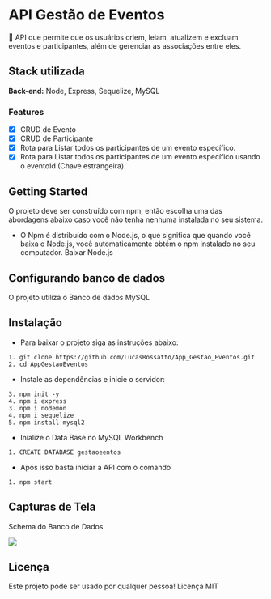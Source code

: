 # API Gestão de Eventos

<p>🚀 API que permite que os usuários criem, leiam, atualizem e excluam eventos e participantes, além de gerenciar as associações entre eles.</p>

## Stack utilizada

**Back-end:** Node, Express, Sequelize, MySQL

### Features

- [x] CRUD de Evento
- [x] CRUD de Participante
- [x] Rota para Listar todos os participantes de um evento específico.
- [x] Rota para Listar todos os participantes de um evento específico usando o eventoId (Chave estrangeira).

## Getting Started

O projeto deve ser construído com npm, então escolha uma das abordagens abaixo caso você não tenha nenhuma instalada no seu sistema.

- O Npm é distribuído com o Node.js, o que significa que quando você baixa o Node.js, você automaticamente obtém o npm instalado no seu computador. Baixar Node.js

## Configurando banco de dados

<p>O projeto utiliza o Banco de dados MySQL</p>

## Instalação 
- Para baixar o projeto siga as instruções abaixo:

```
1. git clone https://github.com/LucasRossatto/App_Gestao_Eventos.git
2. cd AppGestaoEventos
```

- Instale as dependências e inicie o servidor:

```
3. npm init -y
4. npm i express
3. npm i nodemon
4. npm i sequelize
5. npm install mysql2
```

- Inialize o Data Base no MySQL Workbench

```
1. CREATE DATABASE gestaoeentos
```

- Após isso basta iniciar a API com o comando
```
1. npm start
```

## Capturas de Tela

Schema do Banco de Dados

[![](https://i.postimg.cc/zvZvYvmm/Captura-de-tela-2024-09-26-153521.png)](https://postimg.cc/ftCDxwT5)


## Licença
Este projeto pode ser usado por qualquer pessoa! Licença MIT

